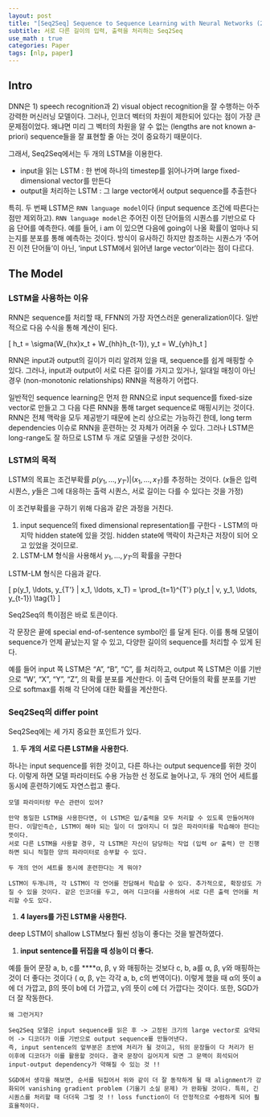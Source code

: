 ```yaml
---
layout: post
title: "[Seq2Seq] Sequence to Sequence Learning with Neural Networks (2014)"
subtitle: 서로 다른 길이의 입력, 출력을 처리하는 Seq2Seq
use_math : true
categories: Paper
tags: [nlp, paper]
---
```




## Intro

DNN은 1) speech recognition과 2) visual object recognition을 잘 수행하는 아주 강력한 머신러닝 모델이다. 그러나, 인코더 벡터의 차원이 제한되어 있다는 점이 가장 큰 문제점이었다. 왜냐면 미리 그 벡터의 차원을 알 수 없는 (lengths are not known a-priori) sequence들을 잘 표현할 줄 아는 것이 중요하기 때문이다. 

그래서, Seq2Seq에서는 두 개의 LSTM을 이용한다. 

- input을 읽는 LSTM : 한 번에 하나의 timestep를 읽어나가며 large fixed-dimensional vector를 만든다
- output을 처리하는 LSTM : 그 large vector에서 output sequence를 추출한다

특히. 두 번째 LSTM은 `RNN language model`이다 (input sequence 조건에 따른다는 점만 제외하고). `RNN language model`은 주어진 이전 단어들의 시퀀스를 기반으로 다음 단어를 예측한다. 예를 들어, i am 이 있으면 다음에 going이 나올 확률이 얼마나 되는지를 분포를 통해 예측하는 것이다. 방식이 유사하긴 하지만 참조하는 시퀀스가 ‘주어진 이전 단어들’이 아닌, ‘input LSTM에서 읽어낸 large vector’이라는 점이 다르다. 

## The Model

### LSTM을 사용하는 이유

RNN은 sequence를 처리할 때, FFNN의 가장 자연스러운 generalization이다. 일반적으로 다음 수식을 통해 계산이 된다. 

\[
h_t = \sigma(W_{hx}x_t + W_{hh}h_{t-1}), 
y_t = W_{yh}h_t
\]

RNN은 input과 output의 길이가 미리 알려져 있을 때, sequence를 쉽게 매핑할 수 있다. 그러나, input과 output이 서로 다른 길이를 가지고 있거나, 일대일 매칭이 아닌 경우 (non-monotonic relationships) RNN을 적용하기 어렵다. 

일반적인 sequence learning은 먼저 한 RNN으로 input sequence를 fixed-size vector로 만들고 그 다음 다른 RNN을 통해 target sequence로 매핑시키는 것이다. RNN은 전체 맥락을 모두 제공받기 때문에 논리 상으로는 가능하긴 한데, long term dependencies 이슈로 RNN을 훈련하는 것 자체가 어려울 수 있다. 그러나 LSTM은 long-range도 잘 하므로 LSTM 두 개로 모델을 구성한 것이다. 

### LSTM의 목적

LSTM의 목표는 조건부확률 $p(y_1, \ldots, y_{T'}) | (x_1, \ldots, x_T)$를 추정하는 것이다. ($x$들은 입력 시퀀스, $y$들은 그에 대응하는 출력 시퀀스, 서로 길이는 다를 수 있다는 것을 가정) 

이 조건부확률을 구하기 위해 다음과 같은 과정을 거친다. 

1. input sequence의 fixed dimensional representation를 구한다 - LSTM의 마지막 hidden state에 있을 것임. hidden state에 맥락이 차근차근 저장이 되어 오고 있었을 것이므로. 
2. LSTM-LM 형식을 사용해서 $y_1, \ldots, y_{T'}$의 확률을 구한다 

LSTM-LM 형식은 다음과 같다. 

\[
p(y_1, \ldots, y_{T'} | x_1, \ldots, x_T) = \prod_{t=1}^{T'} p(y_t | v, y_1, \ldots, y_{t-1}) \tag{1}
\]

Seq2Seq의 특이점은 바로 <EOS> 토큰이다. 

각 문장은 끝에 special end-of-sentence symbol인 <EOS>를 달게 된다. 이를 통해 모델이 sequence가 언제 끝났는지 알 수 있고, 다양한 길이의 sequence를 처리할 수 있게 된다. 

예를 들어 input 쪽 LSTM은 “A”, “B”, “C”, <EOS>를 처리하고, output 쪽 LSTM은 이를 기반으로 “W’, “X”, “Y”, “Z”, <EOS>의 확률 분포를 계산한다. 이 출력 단어들의 확률 분포를 기반으로 softmax를 취해 각 단어에 대한 확률을 계산한다. 

### Seq2Seq의 differ point

Seq2Seq에는 세 가지 중요한 포인트가 있다. 

1. **두 개의 서로 다른 LSTM을 사용한다.** 

하나는 input sequence를 위한 것이고, 다른 하나는 output sequence를 위한 것이다. 이렇게 하면 모델 파라미터도 수용 가능한 선 정도로 늘어나고, 두 개의 언어 세트를 동시에 훈련하기에도 자연스럽고 좋다. 

```
모델 파라미터랑 무슨 관련이 있어? 

만약 동일한 LSTM을 사용한다면, 이 LSTM은 입/출력을 모두 처리할 수 있도록 만들어져야 한다. 이말인즉슨, LSTM이 해야 되는 일이 더 많아지니 더 많은 파라미터를 학습해야 한다는 뜻이다. 
서로 다른 LSTM을 사용할 경우, 각 LSTM은 자신이 담당하는 작업 (입력 or 출력) 만 진행하면 되니 적절한 양의 파라미터로 승부할 수 있다. 
```

```
두 개의 언어 세트를 동시에 훈련한다는 게 뭐야? 

LSTM이 두개니까, 각 LSTM이 각 언어를 전담해서 학습할 수 있다. 추가적으로, 확장성도 가질 수 있을 것이다. 같은 인코더를 두고, 여러 디코더를 사용하여 서로 다른 출력 언어를 처리할 수도 있다. 
```

1. **4 layers를 가진 LSTM을 사용한다.** 

deep LSTM이 shallow LSTM보다 훨씬 성능이 좋다는 것을 발견하였다. 

1. **input sentence를 뒤집을 때 성능이 더 좋다.**

예를 들어 문장 a, b, c를  ****α, β, γ 와 매핑하는 것보다 c, b, a를  α, β, γ와 매핑하는 것이 더 좋다는 것이다 ( α, β, γ는 각각 a, b, c의 번역이다). 이렇게 했을 때  α의 뜻이 a에 더 가깝고, β의 뜻이 b에 더 가깝고, γ의 뜻이 c에 더 가깝다는 것이다. 또한, SGD가 더 잘 작동한다. 

```
왜 그런거지? 

Seq2Seq 모델은 input sequence를 읽은 후 -> 고정된 크기의 large vector로 요약되어 -> 디코더가 이를 기반으로 output sequence를 만들어낸다. 
즉, input sentence의 앞부분은 초반에 처리가 될 것이고, 뒤의 문장들이 다 처리가 된 이후에 디코더가 이를 활용할 것이다. 결국 문장이 길어지게 되면 그 문맥이 희석되어 input-output dependency가 약해질 수 있는 것 !! 

SGD에서 생각을 해보면, 순서를 뒤집어서 위와 같이 더 잘 동작하게 될 때 alignment가 강화되어 vanishing gradient problem (기울기 소실 문제) 가 완화될 것이다. 특히, 긴 시퀀스를 처리할 때 더더욱 그럴 것 !! loss function이 더 안정적으로 수렴하게 되어 훨 효율적이다. 
```
